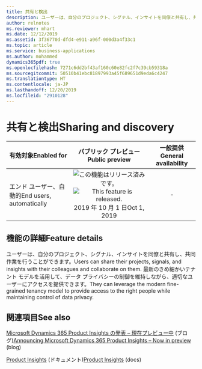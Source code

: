```yaml
---
title: 共有と検出
description: ユーザーは、自分のプロジェクト、シグナル、インサイトを同僚と共有し、共同作業を行うことができます。 最新のきめ細かいテナント モデルを活用して、データ プライバシーの制御を維持しながら、適切なユーザーにアクセスを提供できます。
author: relnotes
ms.reviewer: mhart
ms.date: 12/12/2019
ms.assetid: 3f36770d-dfd4-e911-a96f-000d3a4f33c1
ms.topic: article
ms.service: business-applications
ms.author: mohammed
dynamics365pdf: true
ms.openlocfilehash: 7271c6dd2bf43af160c60e82fc2f7c39cb59318a
ms.sourcegitcommit: 50510b41ebc81897993a45f689651d9eda6c4247
ms.translationtype: HT
ms.contentlocale: ja-JP
ms.lasthandoff: 12/20/2019
ms.locfileid: "2910128"
---
```

# <a name="sharing-and-discovery"></a><span data-ttu-id="476c3-104">共有と検出</span><span class="sxs-lookup"><span data-stu-id="476c3-104">Sharing and discovery</span></span>


| <span data-ttu-id="476c3-105">有効対象</span><span class="sxs-lookup"><span data-stu-id="476c3-105">Enabled for</span></span>    |  <span data-ttu-id="476c3-106">パブリック プレビュー</span><span class="sxs-lookup"><span data-stu-id="476c3-106">Public preview</span></span> | <span data-ttu-id="476c3-107">一般提供</span><span class="sxs-lookup"><span data-stu-id="476c3-107">General availability</span></span> | 
| ---------- | :----------: |:----------: |
|<span data-ttu-id="476c3-108">エンド ユーザー、自動的</span><span class="sxs-lookup"><span data-stu-id="476c3-108">End users, automatically</span></span>|<span data-ttu-id="476c3-109">![この機能はリリース済みです。](/dynamics365-release-plan/media/green-checkmark.png "この機能はリリース済みです。")</span><span class="sxs-lookup"><span data-stu-id="476c3-109">![This feature is released.](/dynamics365-release-plan/media/green-checkmark.png "This feature is released.")</span></span> <span data-ttu-id="476c3-110">2019 年 10 月 1 日</span><span class="sxs-lookup"><span data-stu-id="476c3-110">Oct 1, 2019</span></span>| -|






## <a name="feature-details"></a><span data-ttu-id="476c3-111">機能の詳細</span><span class="sxs-lookup"><span data-stu-id="476c3-111">Feature details</span></span>
<!--feature detail start -->
<span data-ttu-id="476c3-112">ユーザーは、自分のプロジェクト、シグナル、インサイトを同僚と共有し、共同作業を行うことができます。</span><span class="sxs-lookup"><span data-stu-id="476c3-112">Users can share their projects, signals, and insights with their colleagues and collaborate on them.</span></span> <span data-ttu-id="476c3-113">最新のきめ細かいテナント モデルを活用して、データ プライバシーの制御を維持しながら、適切なユーザーにアクセスを提供できます。</span><span class="sxs-lookup"><span data-stu-id="476c3-113">They can leverage the modern fine-grained tenancy model to provide access to the right people while maintaining control of data privacy.</span></span>
<!--feature detail end -->










## <a name="see-also"></a><span data-ttu-id="476c3-114">関連項目</span><span class="sxs-lookup"><span data-stu-id="476c3-114">See also</span></span>

<span data-ttu-id="476c3-115">[Microsoft Dynamics 365 Product Insights の発表 – 現在プレビュー中](https://cloudblogs.microsoft.com/dynamics365/bdm/2019/10/02/announcing-microsoft-dynamics-365-product-insights-now-in-preview/) (ブログ)</span><span class="sxs-lookup"><span data-stu-id="476c3-115">[Announcing Microsoft Dynamics 365 Product Insights – Now in preview](https://cloudblogs.microsoft.com/dynamics365/bdm/2019/10/02/announcing-microsoft-dynamics-365-product-insights-now-in-preview/) (blog)</span></span>

<span data-ttu-id="476c3-116">[Product Insights](https://docs.microsoft.com/dynamics365/product-insights/) (ドキュメント)</span><span class="sxs-lookup"><span data-stu-id="476c3-116">[Product Insights](https://docs.microsoft.com/dynamics365/product-insights/) (docs)</span></span>

